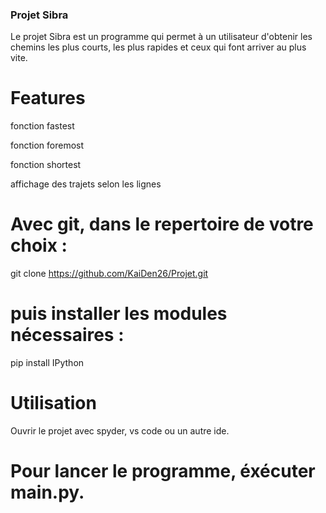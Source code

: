 ### Projet Sibra

Le projet Sibra est un programme qui permet à un utilisateur d'obtenir les chemins les plus courts, les plus rapides et ceux qui font arriver au plus vite.

# Features
fonction fastest

fonction foremost

fonction shortest

affichage des trajets selon les lignes

# Avec git, dans le repertoire de votre choix :

git clone https://github.com/KaiDen26/Projet.git

# puis installer les modules nécessaires :

pip install IPython

# Utilisation
Ouvrir le projet avec spyder, vs code ou un autre ide.

# Pour lancer le programme, éxécuter main.py.

